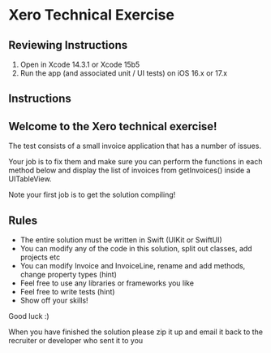 
# Xero Technical Exercise

## Reviewing Instructions
1. Open in Xcode 14.3.1 or Xcode 15b5
2. Run the app (and associated unit / UI tests) on iOS 16.x or 17.x

## Instructions

Welcome to the Xero technical exercise!
---------------------------------------------------------------------------------
The test consists of a small invoice application that has a number of issues.

Your job is to fix them and make sure you can perform the functions in each method below and display the list of invoices from getInvoices() inside a UITableView.

Note your first job is to get the solution compiling!

Rules
---------------------------------------------------------------------------------
* The entire solution must be written in Swift (UIKit or SwiftUI)
* You can modify any of the code in this solution, split out classes, add projects etc
* You can modify Invoice and InvoiceLine, rename and add methods, change property types (hint)
* Feel free to use any libraries or frameworks you like
* Feel free to write tests (hint)
* Show off your skills!

Good luck :)

When you have finished the solution please zip it up and email it back to the recruiter or developer who sent it to you
